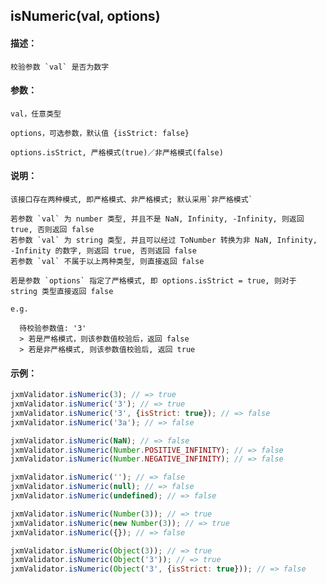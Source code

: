 
## isNumeric(val, options)

#### 描述：

    校验参数 `val` 是否为数字

#### 参数：

    val，任意类型

    options，可选参数，默认值 {isStrict: false}

    options.isStrict, 严格模式(true)／非严格模式(false)

#### 说明：

    该接口存在两种模式, 即严格模式、非严格模式; 默认采用`非严格模式`

    若参数 `val` 为 number 类型, 并且不是 NaN, Infinity, -Infinity, 则返回 true, 否则返回 false
    若参数 `val` 为 string 类型, 并且可以经过 ToNumber 转换为非 NaN, Infinity, -Infinity 的数字, 则返回 true, 否则返回 false
    若参数 `val` 不属于以上两种类型, 则直接返回 false

    若是参数 `options` 指定了严格模式, 即 options.isStrict = true, 则对于 string 类型直接返回 false

    e.g.

      待校验参数值: '3'
      > 若是严格模式，则该参数值校验后，返回 false
      > 若是非严格模式, 则该参数值校验后, 返回 true

#### 示例：

```javascript
jxmValidator.isNumeric(3); // => true
jxmValidator.isNumeric('3'); // => true
jxmValidator.isNumeric('3', {isStrict: true}); // => false
jxmValidator.isNumeric('3a'); // => false

jxmValidator.isNumeric(NaN); // => false
jxmValidator.isNumeric(Number.POSITIVE_INFINITY); // => false
jxmValidator.isNumeric(Number.NEGATIVE_INFINITY); // => false

jxmValidator.isNumeric(''); // => false
jxmValidator.isNumeric(null); // => false
jxmValidator.isNumeric(undefined); // => false

jxmValidator.isNumeric(Number(3)); // => true
jxmValidator.isNumeric(new Number(3)); // => true
jxmValidator.isNumeric({}); // => false

jxmValidator.isNumeric(Object(3)); // => true
jxmValidator.isNumeric(Object('3')); // => true
jxmValidator.isNumeric(Object('3', {isStrict: true})); // => false
```
